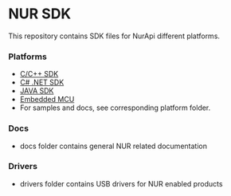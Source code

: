 # NUR SDK
This repository contains SDK files for NurApi different platforms.

### Platforms
- [C/C++ SDK](native)
- [C# .NET SDK](dotnet)
- [JAVA SDK](java)
- [Embedded MCU](embedded)
- For samples and docs, see corresponding platform folder.

### Docs
- docs folder contains general NUR related documentation

### Drivers
- drivers folder contains USB drivers for NUR enabled products
